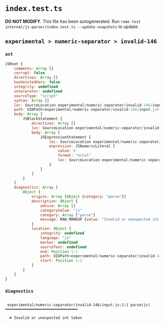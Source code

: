 # `index.test.ts`

**DO NOT MODIFY**. This file has been autogenerated. Run `rome test internal/js-parser/index.test.ts --update-snapshots` to update.

## `experimental > numeric-separator > invalid-146`

### `ast`

```javascript
JSRoot {
	comments: Array []
	corrupt: false
	directives: Array []
	hasHoistedVars: false
	integrity: undefined
	interpreter: undefined
	sourceType: "script"
	syntax: Array []
	loc: SourceLocation experimental/numeric-separator/invalid-146/input.js 1:0-2:0
	path: UIDPath<experimental/numeric-separator/invalid-146/input.js>
	body: Array [
		JSBlockStatement {
			directives: Array []
			loc: SourceLocation experimental/numeric-separator/invalid-146/input.js 1:0-1:8
			body: Array [
				JSExpressionStatement {
					loc: SourceLocation experimental/numeric-separator/invalid-146/input.js 1:1-1:7
					expression: JSNumericLiteral {
						value: 9
						format: "octal"
						loc: SourceLocation experimental/numeric-separator/invalid-146/input.js 1:1-1:7
					}
				}
			]
		}
	]
	diagnostics: Array [
		Object {
			origins: Array [Object {category: "parse"}]
			description: Object {
				advice: Array []
				categoryValue: "js"
				category: Array ["parse"]
				message: RAW_MARKUP {value: "Invalid or unexpected int token"}
			}
			location: Object {
				integrity: undefined
				language: "js"
				marker: undefined
				sourceText: undefined
				end: Position 1:1
				path: UIDPath<experimental/numeric-separator/invalid-146/input.js>
				start: Position 1:1
			}
		}
	]
}
```

### `diagnostics`

```

 experimental/numeric-separator/invalid-146/input.js:1:1 parse(js) ━━━━━━━━━━━━━━━━━━━━━━━━━━━━━━━━━

  ✖ Invalid or unexpected int token


```
